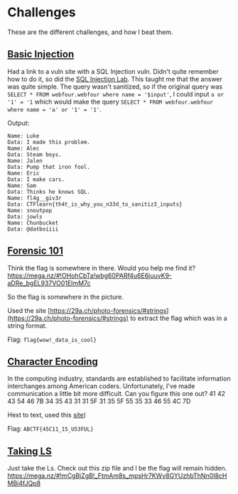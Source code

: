 # Challenges

These are the different challenges, and how I beat them.


## [Basic Injection](https://ctflearn.com/challenge/88)

Had a link to a vuln site with a SQL Injection vuln. Didn't quite remember how to do it, so did the [SQL Injection Lab](https://ctflearn.com/lab/sql-injection-part-1#). This taught me that the answer was quite simple. The query wasn't sanitized, so if the original query was `SELECT * FROM webfour.webfour where name = '$input'`, I could input `a or '1' = '1` which would make the query `SELECT * FROM webfour.webfour where name = 'a' or '1' = '1'`.

Output: 

```
Name: Luke
Data: I made this problem.
Name: Alec
Data: Steam boys.
Name: Jalen
Data: Pump that iron fool.
Name: Eric
Data: I make cars.
Name: Sam
Data: Thinks he knows SQL.
Name: fl4g__giv3r
Data: CTFlearn{th4t_is_why_you_n33d_to_sanitiz3_inputs}
Name: snoutpop
Data: jowls
Name: Chunbucket
Data: @datboiiii
```

## [Forensic 101](https://ctflearn.com/challenge/96)

Think the flag is somewhere in there. Would you help me find it? https://mega.nz/#!OHohCbTa!wbg60PARf4u6E6juuvK9-aDRe_bgEL937VO01EImM7c

So the flag is somewhere in the picture. 

Used the site [https://29a.ch/photo-forensics/#strings](https://29a.ch/photo-forensics/#strings) to extract the flag which was in a string format.

Flag: `flag{wow!_data_is_cool}`

## [Character Encoding](https://ctflearn.com/challenge/115)


In the computing industry, standards are established to facilitate information interchanges among American coders. Unfortunately, I've made communication a little bit more difficult. Can you figure this one out? 41 42 43 54 46 7B 34 35 43 31 31 5F 31 35 5F 55 35 33 46 55 4C 7D

Hext to text, used this [site](https://string-functions.com/hex-string.aspx))

Flag: `ABCTF{45C11_15_U53FUL}`


## [Taking LS](https://ctflearn.com/challenge/103)

Just take the Ls. Check out this zip file and I be the flag will remain hidden. https://mega.nz/#!mCgBjZgB!_FtmAm8s_mpsHr7KWv8GYUzhbThNn0I8cHMBi4fJQp8